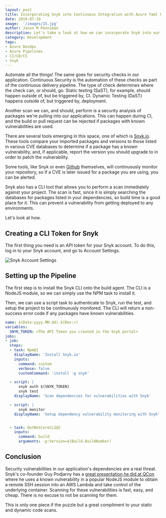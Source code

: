 ```yaml
---
layout: post
title: Incorporating Snyk into Continuous Integration with Azure Yaml Pipelines
date: 2019-07-10
image:  '/images/15.jpg'
author: Jason M Penniman
description: Let's take a look at how we can incorporate Snyk into our Azure Pipelines as part of Continuous Security during Continuous Integration.
category: Development
tags:
- Azure DevOps
- Azure Pipelines
- CI/CD/CS
- Snyk
---
```


Automate all the things! The same goes for security checks in our application. Continuous Security is the automation of these checks as part of the continuous delivery pipeline. The type of check determines where the check can, or should, go. Static testing (SaST), for example, should happen outside of, but be triggered by, CI. Dynamic Testing (DaST) happens outside of, but triggered by, deployment.

Another scan we can, and should, perform is a security analysis of packages we're pulling into our applications. This can happen during CI, and the build or pull request can be rejected if packages with known vulnerabilities are used.

There are several tools emerging in this space, one of which is [Snyk.io](https://snyk.io/). These tools compare your imported packages and versions to those listed in various CVE databases to determine if a package has a known vulnerability, and, if applicable, report the version you should upgrade to in order to patch the vulnerability.

Some tools, like Snyk or even [Github](https://help.github.com/en/articles/about-security-alerts-for-vulnerable-dependencies) themselves, will continuously monitor your repository, so if a CVE is later issued for a package you are using, you can be alerted.

Snyk also has a CLI tool that allows you to perform a scan immediately against your project. The scan is fast, since it is simply searching the databases for packages listed in your dependencies, so build time is a good place for it. This can prevent a vulnerability from getting deployed to any environments.

Let's look at how.

## Creating a CLI Token for Snyk

The first thing you need is an API token for your Snyk account. To do this, log in to your Snyk account, and go to Account Settings.

![Snyk Account Settings](/blog/images/snyk_token.png)

## Setting up the Pipeline

The first step is to install the Snyk CLI onto the build agent. The CLI is a NodeJS module, so we can simply use the NPM task to install it.

Then, we can use a script task to authenticate to Snyk, run the test, and setup the project to be continuously monitored.  The CLI will return a non-success error code if any packages have known vulnerabilities.

``` yaml
name: $(Date:yyyy.MM.dd).$(Rev:r)
variables:
  SNYK_TOKEN: <The API Token you created in the Snyk portal>
jobs:
- job:
  steps:
  - task: Npm@1
    displayName: 'Install Snyk.io'
    inputs:
      command: custom
      verbose: false
      customCommand: 'install -g snyk'

  - script: |
      snyk auth $(SNYK_TOKEN)
      snyk test
    displayName: 'Scan dependencies for vulnerabilities with Snyk'

  - script: |
      snyk monitor
    displayName: 'Setup dependency vulnerability monitoring with Snyk'


  - task: DotNetCoreCLI@2
    inputs:
      command: build
      arguments: -p:Version=$(Build.BuildNumber)
```

## Conclusion

Security vulnerabilities in our application's dependencies are a real threat. Snyk's co-founder Guy Podjarny has a [great presentation he did at QCon](https://www.infoq.com/presentations/serverless-security-2017/) where he uses a known vulnerability in a popular NodeJS module to obtain a remote SSH session into an AWS Lambda and take control of the underlying container. Scanning for these vulnerabilities is fast, easy, and cheap. There is no excuse to not be scanning for them.

This is only one piece if the puzzle but a great compliment to your static and dynamic code scans.
